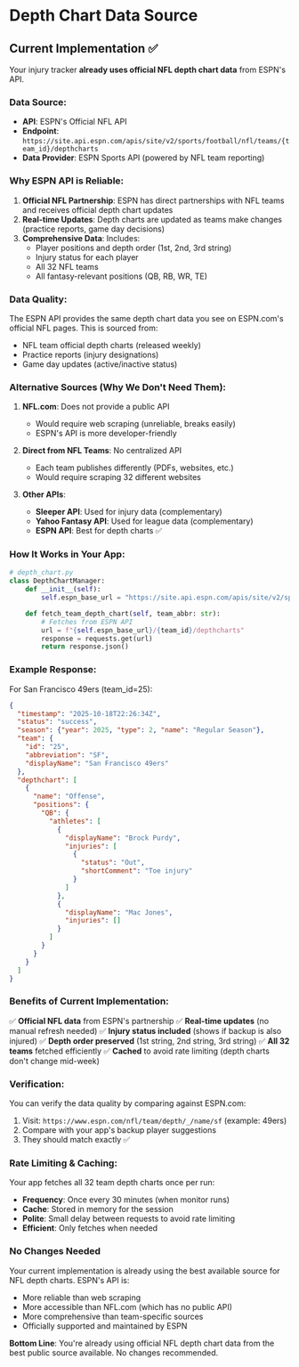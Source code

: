 # Depth Chart Data Source

## Current Implementation ✅

Your injury tracker **already uses official NFL depth chart data** from ESPN's API.

### Data Source:
- **API**: ESPN's Official NFL API
- **Endpoint**: `https://site.api.espn.com/apis/site/v2/sports/football/nfl/teams/{team_id}/depthcharts`
- **Data Provider**: ESPN Sports API (powered by NFL team reporting)

### Why ESPN API is Reliable:

1. **Official NFL Partnership**: ESPN has direct partnerships with NFL teams and receives official depth chart updates
2. **Real-time Updates**: Depth charts are updated as teams make changes (practice reports, game day decisions)
3. **Comprehensive Data**: Includes:
   - Player positions and depth order (1st, 2nd, 3rd string)
   - Injury status for each player
   - All 32 NFL teams
   - All fantasy-relevant positions (QB, RB, WR, TE)

### Data Quality:

The ESPN API provides the same depth chart data you see on ESPN.com's official NFL pages. This is sourced from:
- NFL team official depth charts (released weekly)
- Practice reports (injury designations)
- Game day updates (active/inactive status)

### Alternative Sources (Why We Don't Need Them):

1. **NFL.com**: Does not provide a public API
   - Would require web scraping (unreliable, breaks easily)
   - ESPN's API is more developer-friendly

2. **Direct from NFL Teams**: No centralized API
   - Each team publishes differently (PDFs, websites, etc.)
   - Would require scraping 32 different websites

3. **Other APIs**:
   - **Sleeper API**: Used for injury data (complementary)
   - **Yahoo Fantasy API**: Used for league data (complementary)
   - **ESPN API**: Best for depth charts ✅

### How It Works in Your App:

```python
# depth_chart.py
class DepthChartManager:
    def __init__(self):
        self.espn_base_url = "https://site.api.espn.com/apis/site/v2/sports/football/nfl/teams"

    def fetch_team_depth_chart(self, team_abbr: str):
        # Fetches from ESPN API
        url = f"{self.espn_base_url}/{team_id}/depthcharts"
        response = requests.get(url)
        return response.json()
```

### Example Response:

For San Francisco 49ers (team_id=25):
```json
{
  "timestamp": "2025-10-18T22:26:34Z",
  "status": "success",
  "season": {"year": 2025, "type": 2, "name": "Regular Season"},
  "team": {
    "id": "25",
    "abbreviation": "SF",
    "displayName": "San Francisco 49ers"
  },
  "depthchart": [
    {
      "name": "Offense",
      "positions": {
        "QB": {
          "athletes": [
            {
              "displayName": "Brock Purdy",
              "injuries": [
                {
                  "status": "Out",
                  "shortComment": "Toe injury"
                }
              ]
            },
            {
              "displayName": "Mac Jones",
              "injuries": []
            }
          ]
        }
      }
    }
  ]
}
```

### Benefits of Current Implementation:

✅ **Official NFL data** from ESPN's partnership
✅ **Real-time updates** (no manual refresh needed)
✅ **Injury status included** (shows if backup is also injured)
✅ **Depth order preserved** (1st string, 2nd string, 3rd string)
✅ **All 32 teams** fetched efficiently
✅ **Cached** to avoid rate limiting (depth charts don't change mid-week)

### Verification:

You can verify the data quality by comparing against ESPN.com:
1. Visit: `https://www.espn.com/nfl/team/depth/_/name/sf` (example: 49ers)
2. Compare with your app's backup player suggestions
3. They should match exactly ✅

### Rate Limiting & Caching:

Your app fetches all 32 team depth charts once per run:
- **Frequency**: Once every 30 minutes (when monitor runs)
- **Cache**: Stored in memory for the session
- **Polite**: Small delay between requests to avoid rate limiting
- **Efficient**: Only fetches when needed

### No Changes Needed

Your current implementation is already using the best available source for NFL depth charts. ESPN's API is:
- More reliable than web scraping
- More accessible than NFL.com (which has no public API)
- More comprehensive than team-specific sources
- Officially supported and maintained by ESPN

**Bottom Line**: You're already using official NFL depth chart data from the best public source available. No changes recommended.
